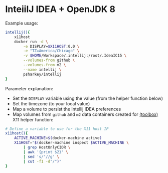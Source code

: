 # InteiilJ IDEA + OpenJDK 8

Example usage:
```bash
intellij(){
	x11host
	docker run -d \
		-e DISPLAY=$X11HOST:0.0 \
		-e "TZ=America/Chicago" \
		-v $HOME/Workspace/.intellij:/root/.IdeaIC15 \
		--volumes-from github \
		--volumes-from m2 \
		--name intellij \
		psharkey/intellij
}
```
Parameter explanation:
* Set the `DISPLAY` variable using the value (from the helper function below)
* Set the timezone (to your local value)
* Map a volume to persist the Intellij IDEA preferences
* Map volumes from `github` and `m2` data containers created for [(toolbox)](https://github.com/psharkey/docker/tree/master/toolbox)
X11 helper function:
```bash
# Define a variable to use for the X11 host IP
x11host(){
	ACTIVE_MACHINE=$(docker-machine active)
	X11HOST="$(docker-machine inspect $ACTIVE_MACHINE \
		| grep HostOnlyCIDR \
		| awk '{print $2}' \
		| sed 's/"//g' \
		| cut -f1 -d"/")"
}
```
